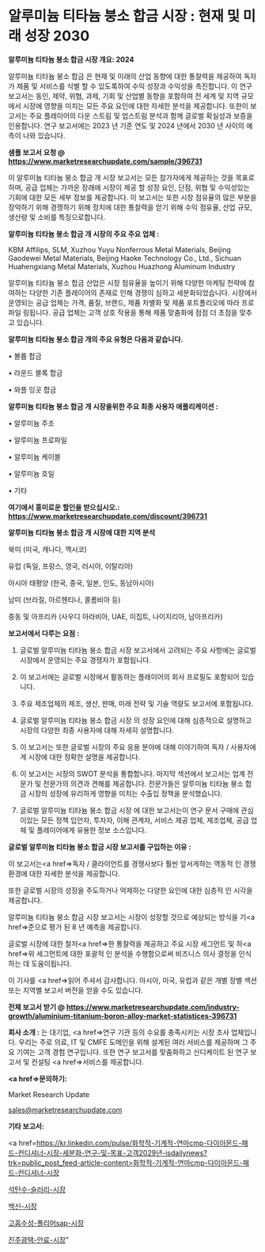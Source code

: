 # 알루미늄 티타늄 붕소 합금 시장 : 현재 및 미래 성장 2030

<strong>알루미늄 티타늄 붕소 합금 시장 개요: 2024</strong>

알루미늄 티타늄 붕소 합금 은 현재 및 미래의 산업 동향에 대한 통찰력을 제공하여 독자가 제품 및 서비스를 식별 할 수 있도록하여 수익 성장과 수익성을 촉진합니다. 이 연구 보고서는 동인, 제약, 위협, 과제, 기회 및 산업별 동향을 포함하여 전 세계 및 지역 규모에서 시장에 영향을 미치는 모든 주요 요인에 대한 자세한 분석을 제공합니다. 또한이 보고서는 주요 플레이어의 다운 스트림 및 업스트림 분석과 함께 글로벌 확실성과 보증을 인용합니다. 연구 보고서에는 2023 년 기준 연도 및 2024 년에서 2030 년 사이의 예측이 나와 있습니다.



<strong>샘플 보고서 요청 @ <a href=https://www.marketresearchupdate.com/sample/396731>https://www.marketresearchupdate.com/sample/396731</a></strong>

이 알루미늄 티타늄 붕소 합금 개 시장 보고서는 모든 참가자에게 제공하는 것을 목표로하며, 공급 업체는 가까운 장래에 시장이 제공 할 성장 요인, 단점, 위협 및 수익성있는 기회에 대한 모든 세부 정보를 제공합니다. 이 보고서는 또한 시장 점유율의 많은 부분을 장악하기 위해 경쟁하기 위해 정치에 대한 통찰력을 얻기 위해 수익 점유율, 산업 규모, 생산량 및 소비를 특징으로합니다.



<strong>알루미늄 티타늄 붕소 합금 개 시장의 주요 주요 업체 :</strong>

KBM Affilips, SLM, Xuzhou Yuyu Nonferrous Metal Materials, Beijing Gaodewei Metal Materials, Beijing Haoke Technology Co., Ltd., Sichuan Huahengxiang Metal Materials, Xuzhou Huazhong Aluminum Industry

알루미늄 티타늄 붕소 합금 산업은 시장 점유율을 높이기 위해 다양한 마케팅 전략에 참여하는 다양한 기존 플레이어의 존재로 인해 경쟁이 심하고 세분화되었습니다. 시장에서 운영되는 공급 업체는 가격, 품질, 브랜드, 제품 차별화 및 제품 포트폴리오에 따라 프로파일 링됩니다. 공급 업체는 고객 상호 작용을 통해 제품 맞춤화에 점점 더 초점을 맞추고 있습니다.



<strong>알루미늄 티타늄 붕소 합금 개의 주요 유형은 다음과 같습니다.</strong>

• 볼륨 합금

• 라운드 블록 합금

• 와플 잉곳 합금



<strong>알루미늄 티타늄 붕소 합금 개 시장을위한 주요 최종 사용자 애플리케이션 :</strong>

• 알루미늄 주조

• 알루미늄 프로파일

• 알루미늄 케이블

• 알루미늄 호일

• 기타



<strong>여기에서 흥미로운 할인을 받으십시오.: <a href=https://www.marketresearchupdate.com/discount/396731>https://www.marketresearchupdate.com/discount/396731</a></strong>



<strong>알루미늄 티타늄 붕소 합금 개 시장에 대한 지역 분석</strong>

북미 (미국, 캐나다, 멕시코)

유럽 (독일, 프랑스, 영국, 러시아, 이탈리아)

아시아 태평양 (한국, 중국, 일본, 인도, 동남아시아)

남미 (브라질, 아르헨티나, 콜롬비아 등)

중동 및 아프리카 (사우디 아라비아, UAE, 이집트, 나이지리아, 남아프리카)



<strong>보고서에서 다루는 요점 :</strong>

1. 글로벌 알루미늄 티타늄 붕소 합금 시장 보고서에서 고려되는 주요 사항에는 글로벌 시장에서 운영되는 주요 경쟁자가 포함됩니다.

2. 이 보고서에는 글로벌 시장에서 활동하는 플레이어의 회사 프로필도 포함되어 있습니다.

3. 주요 제조업체의 제조, 생산, 판매, 미래 전략 및 기술 역량도 보고서에 포함됩니다.

4. 글로벌 알루미늄 티타늄 붕소 합금 시장 의 성장 요인에 대해 심층적으로 설명하고 시장의 다양한 최종 사용자에 대해 자세히 설명합니다.

5. 이 보고서는 또한 글로벌 시장의 주요 응용 분야에 대해 이야기하여 독자 / 사용자에게 시장에 대한 정확한 설명을 제공합니다.

6. 이 보고서는 시장의 SWOT 분석을 통합합니다. 마지막 섹션에서 보고서는 업계 전문가 및 전문가의 의견과 견해를 제공합니다. 전문가들은 알루미늄 티타늄 붕소 합금 시장의 성장에 유리하게 영향을 미치는 수출입 정책을 분석했습니다.

7. 글로벌 알루미늄 티타늄 붕소 합금 시장 에 대한 보고서는이 연구 문서 구매에 관심이있는 모든 정책 입안자, 투자자, 이해 관계자, 서비스 제공 업체, 제조업체, 공급 업체 및 플레이어에게 유용한 정보 소스입니다.



<strong>글로벌 알루미늄 티타늄 붕소 합금 시장 보고서를 구입하는 이유 :</strong>

이 보고서는<a href=>독자 / 클</a>라이언트를 경쟁사보다 훨씬 앞서게하는 역동적 인 경쟁 환경에 대한 자세한 분석을 제공합니다.

또한 글로벌 시장의 성장을 주도하거나 억제하는 다양한 요인에 대한 심층적 인 시각을 제공합니다.

알루미늄 티타늄 붕소 합금 시장 보고서는 시장이 성장할 것으로 예상되는 방식을 기<a href=>준으로</a> 평가 된 8 년 예측을 제공합니다.

글로벌 시장에 대한 철저<a href=>한 통찰력</a>을 제공하고 주요 시장 세그먼트 및 하<a href=>위 세그</a>먼트에 대한 포괄적 인 분석을 수행함으로써 비즈니스 의사 결정을 인식하는 데 도움이됩니다.

이 기사를 <a href=>읽어 주</a>셔서 감사합니다. 아시아, 미국, 유럽과 같은 개별 장별 섹션 또는 지역별 보고서 버전을 얻을 수도 있습니다.



<strong>전체 보고서 받기 @ <a href=https://www.marketresearchupdate.com/industry-growth/aluminium-titanium-boron-alloy-market-statistices-396731>https://www.marketresearchupdate.com/industry-growth/aluminium-titanium-boron-alloy-market-statistices-396731</a></strong>



<strong>회사 소개 :</strong>
는 대기업, <a href=>연구 기</a>관 등의 수요를 충족시키는 시장 조사 업체입니다. 우리는 주로 의료, IT 및 CMFE 도메인을 위해 설계된 여러 서비스를 제공하며 그 주요 기여는 고객 경험 연구입니다. 또한 연구 보고서를 맞춤화하고 신디케이트 된 연구 보고서 및 컨설팅 <a href=>서비</a>스를 제공합니다.



<strong><a href=>문의하기:</a></strong>

Market Research Update

sales@marketresearchupdate.com



<strong>기타 보고서:</strong>

<a href=https://kr.linkedin.com/pulse/화학적-기계적-연마cmp-다이아몬드-패드-컨디셔너-시장-세분화-연구-및-목표-고객2029년-isdailynews?trk=public_post_feed-article-content>화학적-기계적-연마cmp-다이아몬드-패드-컨디셔너-시장</a>

<a href=https://www.linkedin.com/pulse/석탄수-슬러리-시장-현재-및-미래-성장-2029-analytics-avenue-adventures-24-ana/>석탄수-슬러리-시장</a>

<a href=https://www.linkedin.com/pulse/백신-시장-진입-전략-및-위험-평가2029년-data-dive-diaries-24-analysis-ogdif/>백신-시장</a>

<a href=https://www.linkedin.com/pulse/고흡수성-폴리머sap-시장-경쟁-분석-및-성장-잠재력-2029-survey-spotlight-pro-24-analysis-47i8f/>고흡수성-폴리머sap-시장</a>

<a href=https://www.linkedin.com/pulse/진주광택-안료-시장-규모-및-성장-2023-trend-tracking-tips-360-analysis-4ucrc/>진주광택-안료-시장</a>"
